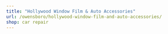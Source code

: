 ```yaml
---
title: "Hollywood Window Film & Auto Accessories"
url: /owensboro/hollywood-window-film-and-auto-accessories/
shop: car repair
---
```

